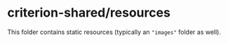 # criterion-shared/resources

This folder contains static resources (typically an `"images"` folder as well).
